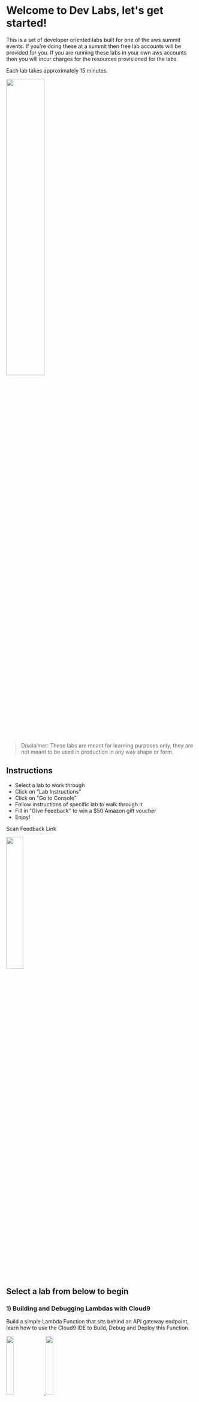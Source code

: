 # Welcome to Dev Labs, let's get started!

This is a set of developer oriented labs built for one of the aws summit events. If you're doing these at a summit then free lab accounts will be provided for you. If you are running these labs in your own aws accounts then you will incur charges for the resources provisioned for the labs.

Each lab takes approximately 15 minutes.

<img src="./media/DevLabsLogoSmall.png" width="45%">

> Disclaimer: These labs are meant for learning purposes only, they are not meant to be used in production in any way shape or form.


## Instructions

* Select a lab to work through
* Click on "Lab Instructions"
* Click on "Go to Console"
* Follow instructions of specific lab to walk through it
* Fill in "Give Feedback" to win a $50 Amazon gift voucher
* Enjoy!

Scan Feedback Link

<img src="./media/feedbackQR.png" width="30%">

## Select a lab from below to begin

### **1) Building and Debugging Lambdas with Cloud9**

Build a simple Lambda Function that sits behind an API gateway endpoint, learn how to use the Cloud9 IDE to Build, Debug and Deploy this Function.

<a href="http://bit.ly/2VoHVR9" target="_blank">
<img src="./media/labButton.png" width="20%">
</a>
<a href="https://console.aws.amazon.com/console/home" target="_blank">
<img src="./media/consoleButton.png" width="20%">
</a>
<a href="https://amazonmr.au1.qualtrics.com/jfe/form/SV_09usL1Ng0FmVFzL" target="_blank">



### **2) Build and run a Containerized web app using ECS & Docker**

In this lab we will learn how to build and run a containerised application. We will then use the Amazon Elastic Container Service to host and run this container in the Cloud.

<a href="http://bit.ly/2GO9YRD">
<img src="./media/labButton.png" width="20%">
</a>
<a href="https://console.aws.amazon.com/console/home">
<img src="./media/consoleButton.png" width="20%">
</a>
<!-- <a href="https://amazonmr.au1.qualtrics.com/jfe/form/SV_09usL1Ng0FmVFzL">
<img src="./media/feedbackButton.png" width="20%">
</a> -->


### **3) Getting started with AWS Serverless Application Model (AWS SAM)**

Build a sample serverless application using the AWS Serverless Application Model (AWS SAM). SAM is an open-source framework for building serverless applications.

<a href="http://bit.ly/2L6X99i">
<img src="./media/labButton.png" width="20%">
</a>
<a href="https://console.aws.amazon.com/console/home">
<img src="./media/consoleButton.png" width="20%">
</a>
<!-- <a href="https://amazonmr.au1.qualtrics.com/jfe/form/SV_09usL1Ng0FmVFzL">
<img src="./media/feedbackButton.png" width="20%">
</a> -->


### **4) Automate static website deployments to S3 using CodePipeline**

This lab walks you through the steps to host and deploy static websites to S3 using CodePipeline. 

<a href="http://bit.ly/2ZJRSHQ">
<img src="./media/labButton.png" width="20%">
</a>
<a href="https://console.aws.amazon.com/console/home">
<img src="./media/consoleButton.png" width="20%">
</a>
<!-- <a href="https://amazonmr.au1.qualtrics.com/jfe/form/SV_09usL1Ng0FmVFzL">
<img src="./media/feedbackButton.png" width="20%">
</a> -->


### **5) Build, Deploy and Operate full applications with Serverless backends in minutes using the AWS Amplify Framework**

In this workshop we'll learn how to build the Vote Rocket voting web application with React and the Amplify Framework

<a href="http://bit.ly/2DDymU3">
<img src="./media/labButton.png" width="20%">
</a>
<a href="https://console.aws.amazon.com/console/home">
<img src="./media/consoleButton.png" width="20%">
</a>
<!-- <a href="https://amazonmr.au1.qualtrics.com/jfe/form/SV_09usL1Ng0FmVFzL">
<img src="./media/feedbackButton.png" width="20%">
</a> -->

### **6) Build an AI Virtual Concierge using Amazon Sumerian**

In this lab you will be building a virtual concierge powered using Amazon Sumerian. 

<a href="http://bit.ly/2LaxkFz">
<img src="./media/labButton.png" width="20%">
</a>
<a href="https://console.aws.amazon.com/console/home">
<img src="./media/consoleButton.png" width="20%">
</a>
<!-- <a href="https://amazonmr.au1.qualtrics.com/jfe/form/SV_09usL1Ng0FmVFzL">
<img src="./media/feedbackButton.png" width="20%">
</a> -->


### **7) Build a Transit VPC and Egress Solution using TGW**

In this lab we will learn how to build and run a centralised NAT/Egress proxy solution using Transit Gateway.

<a href="http://bit.ly/2PyEGBb">
<img src="./media/labButton.png" width="20%">
</a>
<a href="https://console.aws.amazon.com/console/home">
<img src="./media/consoleButton.png" width="20%">
</a>
<!-- <a href="https://amazonmr.au1.qualtrics.com/jfe/form/SV_09usL1Ng0FmVFzL">
<img src="./media/feedbackButton.png" width="20%">
</a> -->


### **8) Securing Multi-tenant SaaS Applications Built On Serverless Microservices**

In this DevLab, you'll crack open the IDE to secure a SaaS platform built on a ReactJS web app and NodeJS serverless microservices.

<a href="http://bit.ly/2DAYPBS">
<img src="./media/labButton.png" width="20%">
</a>
<a href="https://console.aws.amazon.com/console/home">
<img src="./media/consoleButton.png" width="20%">
</a>
<!-- <a href="https://amazonmr.au1.qualtrics.com/jfe/form/SV_09usL1Ng0FmVFzL">
<img src="./media/feedbackButton.png" width="20%">
</a> -->


### **9) How to control & monitor microservices on AWS**

In this lab you'll learn how to use aws app mesh to monitor and rote traffic between your microservices.

<a href="http://bit.ly/2GNj6WE">
<img src="./media/labButton.png" width="20%">
</a>
<a href="https://console.aws.amazon.com/console/home">
<img src="./media/consoleButton.png" width="20%">
</a>
<!-- <a href="https://amazonmr.au1.qualtrics.com/jfe/form/SV_09usL1Ng0FmVFzL">
<img src="./media/feedbackButton.png" width="20%">
</a> -->


### **10) Explore GraphQL with AppSync and Transcribe**

The goal of this lab is to build a simple audio notes application that asynchronously generates a text transcription of voice notes

<a href="http://bit.ly/2GPqCAo">
<img src="./media/labButton.png" width="20%">
</a>
<a href="https://console.aws.amazon.com/console/home">
<img src="./media/consoleButton.png" width="20%">
</a>
<!-- <a href="https://amazonmr.au1.qualtrics.com/jfe/form/SV_09usL1Ng0FmVFzL">
<img src="./media/feedbackButton.png" width="20%">
</a> -->


### **11) Working effectively with the AWS Command Line Interface**

Learn how to become a super effecient user of the aws cli

<a href="http://bit.ly/2W5VMZz">
<img src="./media/labButton.png" width="20%">
</a>
<a href="https://console.aws.amazon.com/console/home">
<img src="./media/consoleButton.png" width="20%">
</a>
<!-- <a href="https://amazonmr.au1.qualtrics.com/jfe/form/SV_09usL1Ng0FmVFzL">
<img src="./media/feedbackButton.png" width="20%">
</a> -->


### **12) Turbocharging Reinforcement Learning with SageMakerRL**

This workshop shows you how you can parallelise the training of your reinforcement learning algorithms with SageMaker to get insanely fast turn around times & results for your reinforcement learning experiments.

<a href="http://bit.ly/2W5Wcz7">
<img src="./media/labButton.png" width="20%">
</a>
<a href="https://console.aws.amazon.com/console/home">
<img src="./media/consoleButton.png" width="20%">
</a>
<!-- <a href="https://amazonmr.au1.qualtrics.com/jfe/form/SV_09usL1Ng0FmVFzL">
<img src="./media/feedbackButton.png" width="20%">
</a> -->


### **13) Integrate Your Favourite Microsoft DevOps Tools With AWS**

This lab demonstrates how you can integrate AWS Elastic Beanstalk with Azure DevOps to automatically deploy an ASP.NET core MVC application. 

<a href="http://bit.ly/2GPWdCb">
<img src="./media/labButton.png" width="20%">
</a>
<a href="https://console.aws.amazon.com/console/home">
<img src="./media/consoleButton.png" width="20%">
</a>
<!-- <a href="https://amazonmr.au1.qualtrics.com/jfe/form/SV_09usL1Ng0FmVFzL">
<img src="./media/feedbackButton.png" width="20%">
</a> -->

### **14) Build a contact center for booking and checking appointment with AWS Connect/Lex/Lambda**

In this lab we, you will be building a contact center using Amazon Connect and integrating with Amazon Lex. 

<a href="http://bit.ly/2GEPBoY">
<img src="./media/labButton.png" width="20%">
</a>
<a href="https://console.aws.amazon.com/console/home">
<img src="./media/consoleButton.png" width="20%">
</a>
<!-- <a href="https://amazonmr.au1.qualtrics.com/jfe/form/SV_09usL1Ng0FmVFzL">
<img src="./media/feedbackButton.png" width="20%">
</a> -->

### **15) Build an office scheduler with Lex/DDB/Twilio**

This Lab will walk you through how you can use Amazon Lex with Twilio to create an office scheduler. Appointments will be facilitated with the afformentioned services and stored in DynamoDB.

<a href="http://bit.ly/2GDzVC7">
<img src="./media/labButton.png" width="20%">
</a>
<a href="https://console.aws.amazon.com/console/home">
<img src="./media/consoleButton.png" width="20%">
</a>
<!-- <a href="https://amazonmr.au1.qualtrics.com/jfe/form/SV_09usL1Ng0FmVFzL">
<img src="./media/feedbackButton.png" width="20%">
</a> -->


### **16) Build An Alexa-Hosted Fact Skill**

With an Alexa-hosted skill, you can build, edit, and publish a skill without leaving the developer console.

<a href="http://bit.ly/2L9rpAg">
<img src="./media/labButton.png" width="20%">
</a>
<a href="https://console.aws.amazon.com/console/home">
<img src="./media/consoleButton.png" width="20%">
</a>
<!-- <a href="https://amazonmr.au1.qualtrics.com/jfe/form/SV_09usL1Ng0FmVFzL">
<img src="./media/feedbackButton.png" width="20%">
</a> -->

### **17) Use Amazon Transcribe and Amazon Comprehend to analyze customer sentiment**

Use Amazon Transcribe and Amazon Comprehend to analyze customer sentiment

<a href="http://bit.ly/2vxb65D">
<img src="./media/labButton.png" width="20%">
</a>
<a href="https://console.aws.amazon.com/console/home">
<img src="./media/consoleButton.png" width="20%">
</a>
<!-- <a href="https://amazonmr.au1.qualtrics.com/jfe/form/SV_09usL1Ng0FmVFzL">
<img src="./media/feedbackButton.png" width="20%">
</a> -->

## Thanks for completing a lab, hope you had fun!

We really appreciate your feedback and would love to hear about what you loved and what we can imnprove.

Please give us feedback so we can improve these labs.

<img src="./media/feedbackQR.png" width="50%">
